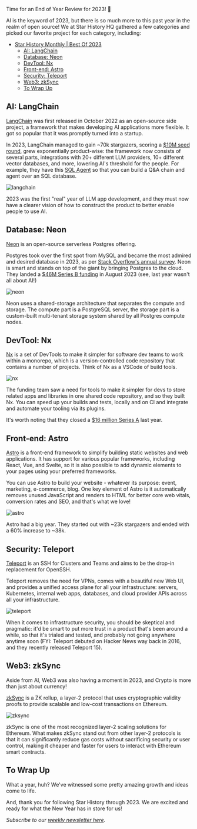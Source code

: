 Time for an End of Year Review for 2023! 🎉

AI is the keyword of 2023, but there is so much more to this past year in the realm of open source! We at Star History HQ gathered a few categories and picked our favorite project for each category, including:

- [Star History Monthly | Best Of 2023](#star-history-monthly--best-of-2023)
  - [AI: LangChain](#ai-langchain)
  - [Database: Neon](#database-neon)
  - [DevTool: Nx](#devtool-nx)
  - [Front-end: Astro](#front-end-astro)
  - [Security: Teleport](#security-teleport)
  - [Web3: zkSync](#web3-zksync)
  - [To Wrap Up](#to-wrap-up)

## AI: LangChain

[LangChain](https://github.com/langchain-ai/langchain) was first released in October 2022 as an open-source side project, a framework that makes developing AI applications more flexible. It got so popular that it was promptly turned into a startup.

In 2023, LangChain managed to gain ~70k stargazers, scoring a [$10M seed round](https://blog.langchain.dev/announcing-our-10m-seed-round-led-by-benchmark/), grew exponentially product-wise: the framework now consists of several parts, integrations with 20+ different LLM providers, 10+ different vector databases, and more, lowering AI's threshold for the people. For example, they have this [SQL Agent](https://star-history.com/blog/text2sql#langchain) so that you can build a Q&A chain and agent over an SQL database.

![langchain](/blog/assets/best-of-2023/langchain.webp)

2023 was the first "real" year of LLM app development, and they must now have a clearer vision of how to construct the product to better enable people to use AI.

## Database: Neon

[Neon](https://github.com/neondatabase/neon) is an open-source serverless Postgres offering.

Postgres took over the first spot from MySQL and became the most admired and desired database in 2023, as per [Stack Overflow's annual survey](https://survey.stackoverflow.co/2023/). Neon is smart and stands on top of the giant by bringing Postgres to the cloud. They landed a [$46M Series B funding](https://neon.tech/blog/series-b-funding) in August 2023 (see, last year wasn't all about AI!)

![neon](/blog/assets/best-of-2023/neon.webp)

Neon uses a shared-storage architecture that separates the compute and storage. The compute part is a PostgreSQL server, the storage part is a custom-built multi-tenant storage system shared by all Postgres compute nodes.

## DevTool: Nx

[Nx](https://github.com/nrwl/nx) is a set of DevTools to make it simpler for software dev teams to work within a monorepo, which is a version-controlled code repository that contains a number of projects. Think of Nx as a VSCode of build tools.

 ![nx](/blog/assets/best-of-2023/nx.webp)

The funding team saw a need for tools to make it simpler for devs to store related apps and libraries in one shared code repository, and so they built Nx. You can speed up your builds and tests, locally and on CI and integrate and automate your tooling via its plugins.

It's worth noting that they closed a [$16 million Series A](https://techcrunch.com/2023/09/25/nx-lands-16m-to-build-monorepo-tools-for-software-devs/?guccounter=1) last year.

## Front-end: Astro

[Astro](https://github.com/withastro/astro) is a front-end framework to simplify building static websites and web applications. It has support for various popular frameworks, including React, Vue, and Svelte, so it is also possible to add dynamic elements to your pages using your preferred frameworks.

You can use Astro to build your website - whatever its purpose: event, marketing, e-commerce, blog. One key element of Astro is it automatically removes unused JavaScript and renders to HTML for better core web vitals, conversion rates and SEO, and that's what we love!

![astro](/blog/assets/best-of-2023/astro.webp)

Astro had a big year. They started out with ~23k stargazers and ended with a 60% increase to ~38k.

## Security: Teleport

[Teleport](https://github.com/gravitational/teleport) is an SSH for Clusters and Teams and aims to be the drop-in replacement for OpenSSH.

Teleport removes the need for VPNs, comes with a beautiful new Web UI, and provides a unified access plane for all your infrastructure: servers, Kubernetes, internal web apps, databases, and cloud provider APIs across all your infrastructure.

![teleport](/blog/assets/best-of-2023/teleport.webp)

When it comes to infrastructure security, you should be skeptical and pragmatic: it'd be smart to put more trust in a product that's been around a while, so that it's trialed and tested, and probably not going anywhere anytime soon (FYI: Teleport debuted on Hacker News way back in 2016, and they recently released Teleport 15).

## Web3: zkSync

Aside from AI, Web3 was also having a moment in 2023, and Crypto is more than just about currency!

[zkSync](https://github.com/matter-labs/zksync) is a ZK rollup, a layer-2 protocol that uses cryptographic validity proofs to provide scalable and low-cost transactions on Ethereum.

![zksync](/blog/assets/best-of-2023/zksync.webp)

zkSync is one of the most recognized layer-2 scaling solutions for Ethereum. What makes zkSync stand out from other layer-2 protocols is that it can significantly reduce gas costs without sacrificing security or user control, making it cheaper and faster for users to interact with Ethereum smart contracts.

## To Wrap Up

What a year, huh? We've witnessed some pretty amazing growth and ideas come to life.

And, thank you for following Star History through 2023. We are excited and ready for what the New Year has in store for us!

*Subscribe to our [weekly newsletter here](https://star-history.beehiiv.com/subscribe).*